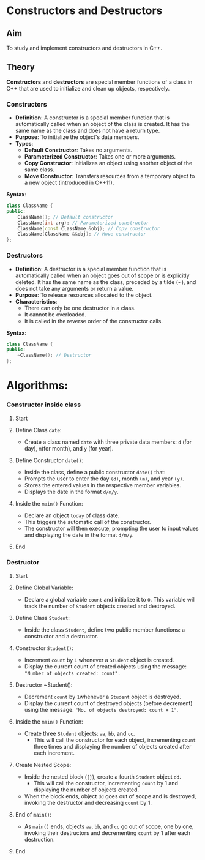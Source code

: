 # Constructors and Destructors 

## Aim

To study and implement constructors and destructors in C++.

## Theory

**Constructors** and **destructors** are special member functions of a class in C++ that are used to initialize and clean up objects, respectively.

### Constructors

- **Definition**: A constructor is a special member function that is automatically called when an object of the class is created. It has the same name as the class and does not have a return type.
- **Purpose**: To initialize the object's data members.
- **Types**:
  - **Default Constructor**: Takes no arguments.
  - **Parameterized Constructor**: Takes one or more arguments.
  - **Copy Constructor**: Initializes an object using another object of the same class.
  - **Move Constructor**: Transfers resources from a temporary object to a new object (introduced in C++11).

**Syntax**:
```cpp
class ClassName {
public:
    ClassName(); // Default constructor
    ClassName(int arg); // Parameterized constructor
    ClassName(const ClassName &obj); // Copy constructor
    ClassName(ClassName &&obj); // Move constructor
};
```
### Destructors

- **Definition**: A destructor is a special member function that is automatically called when an object goes out of scope or is explicitly deleted. It has the same name as the class, preceded by a tilde (~), and does not take any arguments or return a value.
- **Purpose**: To release resources allocated to the object.
- **Characteristics**:
  - There can only be one destructor in a class.
  - It cannot be overloaded.
  - It is called in the reverse order of the constructor calls.

**Syntax**:
```cpp
class ClassName {
public:
    ~ClassName(); // Destructor
};
```

# Algorithms:
### Constructor inside class
1) Start

2) Define Class `date`:   
    -  Create a class named `date` with three private data members: `d` (for day), `m`(for month), and `y` (for year).

3) Define Constructor `date()`:   
    - Inside the class, define a public constructor `date()` that:
    - Prompts the user to enter the day `(d)`, month `(m)`, and year `(y)`.
    - Stores the entered values in the respective member variables.
    - Displays the date in the format `d/m/y`.

4) Inside the `main()` Function:   
    - Declare an object `today` of class date.
    - This triggers the automatic call of the constructor.
    - The constructor will then execute, prompting the user to input values and displaying the date in the format `d/m/y`.
5) End

### Destructor
1) Start

2) Define Global Variable:
    - Declare a global variable `count` and initialize it to `0`. This variable will track the number of `Student` objects created and destroyed.

3) Define Class `Student`:
    - Inside the class `Student`, define two public member functions: a constructor and a destructor.

4) Constructor `Student()`:
    - Increment `count` by `1` whenever a `Student` object is created.
    - Display the current count of created objects using the message:
`"Number of objects created: count".`

5) Destructor ~Student():
    - Decrement `count` by `1`whenever a `Student` object is destroyed.
    - Display the current count of destroyed objects (before decrement) using the message:
      `"No. of objects destroyed: count + 1"`.

6) Inside the `main()` Function:
    - Create three `Student` objects: `aa`, `bb`, and `cc`.
      - This will call the constructor for each object, incrementing `count` three times and displaying the number of objects created after each increment.

7) Create Nested Scope:
    - Inside the nested block (`{}`), create a fourth `Student` object `dd`.
      - This will call the constructor, incrementing `count` by 1 and displaying the number of objects created.
    - When the block ends, object `dd` goes out of scope and is destroyed, invoking the destructor and decreasing `count` by 1.

8) End of `main()`:
    - As `main()` ends, objects `aa`, `bb`, and `cc` go out of scope, one by one, invoking their destructors and decrementing `count` by 1 after each destruction.
9) End
